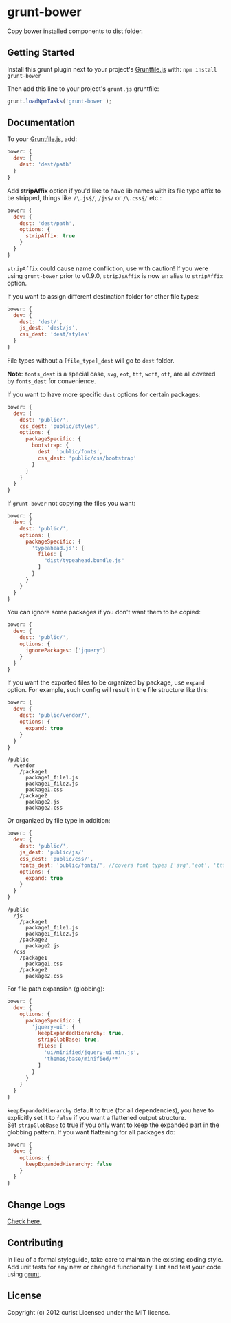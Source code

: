# grunt-bower

Copy bower installed components to dist folder.

## Getting Started
Install this grunt plugin next to your project's [Gruntfile.js][getting_started] with: `npm install grunt-bower`

Then add this line to your project's `grunt.js` gruntfile:

```javascript
grunt.loadNpmTasks('grunt-bower');
```

[grunt]: http://gruntjs.com/
[getting_started]: http://gruntjs.com/getting-started

## Documentation
To your [Gruntfile.js][getting_started], add:

```javascript
bower: {
  dev: {
    dest: 'dest/path'
  }
}
```

Add **stripAffix** option if you'd like to have lib names with its file type affix to be stripped, things like `/\.js$/`, `/js$/` or `/\.css$/` etc.:

```javascript
bower: {
  dev: {
    dest: 'dest/path',
    options: {
      stripAffix: true
    }
  }
}
```

`stripAffix` could cause name confliction, use with caution!
If you were using `grunt-bower` prior to v0.9.0, `stripJsAffix` is now an alias to `stripAffix` option.

If you want to assign different destination folder for other file types:

```javascript
bower: {
  dev: {
    dest: 'dest/',
    js_dest: 'dest/js',
    css_dest: 'dest/styles'
  }
}
```

File types without a `[file_type]_dest` will go to `dest` folder.

**Note**: `fonts_dest` is a special case, `svg`, `eot`, `ttf`, `woff`, `otf`, are all covered by `fonts_dest` for convenience.

If you want to have more specific `dest` options for certain packages:

```javascript
bower: {
  dev: {
    dest: 'public/',
    css_dest: 'public/styles',
    options: {
      packageSpecific: {
        bootstrap: {
          dest: 'public/fonts',
          css_dest: 'public/css/bootstrap'
        }
      }
    }
  }
}
```

If `grunt-bower` not copying the files you want:

```javascript
bower: {
  dev: {
    dest: 'public/',
    options: {
      packageSpecific: {
        'typeahead.js': {
          files: [
            "dist/typeahead.bundle.js"
          ]
        }
      }
    }
  }
}
```

You can ignore some packages if you don't want them to be copied:

```javascript
bower: {
  dev: {
    dest: 'public/',
    options: {
      ignorePackages: ['jquery']
    }
  }
}
```

If you want the exported files to be organized by package, use `expand` option. For example, such config will result in the file structure like this:

```javascript
bower: {
  dev: {
    dest: 'public/vendor/',
    options: {
      expand: true
    }
  }
}
```
```
/public
  /vendor
    /package1
      package1_file1.js
      package1_file2.js
      package1.css
    /package2
      package2.js
      package2.css
```

Or organized by file type in addition:

```javascript
bower: {
  dev: {
    dest: 'public/',
    js_dest: 'public/js/'
    css_dest: 'public/css/',
    fonts_dest: 'public/fonts/', //covers font types ['svg','eot', 'ttf', 'woff', 'otf']
    options: {
      expand: true
    }
  }
}
```
```
/public
  /js
    /package1
      package1_file1.js
      package1_file2.js
    /package2
      package2.js
  /css
    /package1
      package1.css
    /package2
      package2.css
```

For file path expansion (globbing):
```javascript
bower: {
  dev: {
    options: {
      packageSpecific: {
        'jquery-ui': {
          keepExpandedHierarchy: true,
          stripGlobBase: true,
          files: [
            'ui/minified/jquery-ui.min.js',
            'themes/base/minified/**'
          ]
        }
      }
    }
  }
}
```

`keepExpandedHierarchy` default to true (for all dependencies), you have to explicitly set it to `false` if you want a flattened output structure.  
Set `stripGlobBase` to true if you only want to keep the expanded part in the globbing pattern. If you want flattening for all packages do:

```javascript
bower: {
  dev: {
    options: {
      keepExpandedHierarchy: false
    }
  }
}
```

## Change Logs
[Check here.](https://github.com/curist/grunt-bower/blob/master/CHANGELOG.md)

## Contributing
In lieu of a formal styleguide, take care to maintain the existing coding style. Add unit tests for any new or changed functionality. Lint and test your code using [grunt][grunt].


## License
Copyright (c) 2012 curist
Licensed under the MIT license.
